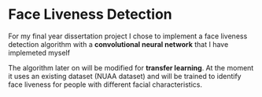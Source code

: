 # Face Liveness Detection

For my final year dissertation project I chose to implement a face liveness detection algorithm with a **convolutional neural network** that I have implemeted myself

The algorithm later on will be modified for **transfer learning**. At the moment it uses an existing dataset (NUAA dataset) and will be trained to identify face liveness for people with different facial characteristics.
